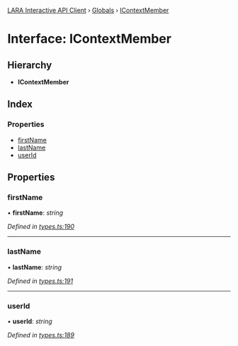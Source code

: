 [LARA Interactive API Client](../README.md) › [Globals](../globals.md) › [IContextMember](icontextmember.md)

# Interface: IContextMember

## Hierarchy

* **IContextMember**

## Index

### Properties

* [firstName](icontextmember.md#firstname)
* [lastName](icontextmember.md#lastname)
* [userId](icontextmember.md#userid)

## Properties

###  firstName

• **firstName**: *string*

*Defined in [types.ts:190](../../../lara-typescript/src/interactive-api-client/types.ts#L190)*

___

###  lastName

• **lastName**: *string*

*Defined in [types.ts:191](../../../lara-typescript/src/interactive-api-client/types.ts#L191)*

___

###  userId

• **userId**: *string*

*Defined in [types.ts:189](../../../lara-typescript/src/interactive-api-client/types.ts#L189)*
